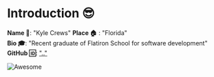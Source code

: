 # Introduction :sunglasses:
**Name :name_badge:**:  "Kyle Crews"
**Place :house:** : "Florida"  
**Bio :mortar_board:**: "Recent graduate of Flatiron School for software development" 
**GitHub :id:**: [".."](https://github.com/kyle-crews)  

![Awesome](https://awesome.re/badge.svg)